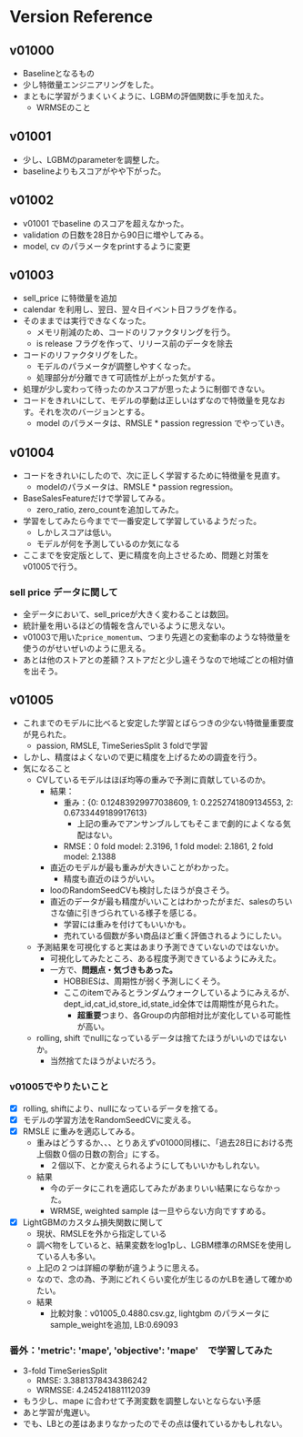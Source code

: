 # Version Reference

## v01000
- Baselineとなるもの
- 少し特徴量エンジニアリングをした。
- まともに学習がうまくいくように、LGBMの評価関数に手を加えた。
    - WRMSEのこと


## v01001
- 少し、LGBMのparameterを調整した。
- baselineよりもスコアがやや下がった。


## v01002
- v01001 でbaseline のスコアを超えなかった。
- validation の日数を28日から90日に増やしてみる。
- model, cv のパラメータをprintするように変更


## v01003
- sell_price に特徴量を追加
- calendar を利用し、翌日、翌々日イベント日フラグを作る。
- そのままでは実行できなくなった。
  - メモリ削減のため、コードのリファクタリングを行う。
  - is release フラグを作って、リリース前のデータを除去
- コードのリファクタリグをした。
  - モデルのパラメータが調整しやすくなった。
  - 処理部分が分離できて可読性が上がった気がする。
- 処理が少し変わって待ったのかスコアが思ったように制御できない。
- コードをきれいにして、モデルの挙動は正しいはずなので特徴量を見なおす。それを次のバージョンとする。
  - model のパラメータは、RMSLE * passion regression でやっていき。


## v01004
- コードをきれいにしたので、次に正しく学習するために特徴量を見直す。
  - modelのパラメータは、RMSLE * passion regression。
- BaseSalesFeatureだけで学習してみる。
  - zero_ratio, zero_countを追加してみた。
- 学習をしてみたら今までで一番安定して学習しているようだった。
  - しかしスコアは低い。
  - モデルが何を予測しているのか気になる
- ここまでを安定版として、更に精度を向上させるため、問題と対策をv01005で行う。

### sell price データに関して
- 全データにおいて、sell_priceが大きく変わることは数回。
- 統計量を用いるほどの情報を含んでいるように思えない。
- v01003で用いた`price_momentum`、つまり先週との変動率のような特徴量を使うのがせいぜいのように思える。
- あとは他のストアとの差額？ストアだと少し遠そうなので地域ごとの相対値を出そう。


## v01005
- これまでのモデルに比べると安定した学習とばらつきの少ない特徴量重要度が見られた。
  - passion, RMSLE, TimeSeriesSplit 3 foldで学習
- しかし、精度はよくないので更に精度を上げるための調査を行う。
- 気になること
  - CVしているモデルはほぼ均等の重みで予測に貢献しているのか。
    - 結果：
      - 重み：{0: 0.12483929977038609, 1: 0.2252741809134553, 2: 0.6733449189917613}
        - 上記の重みでアンサンブルしてもそこまで劇的によくなる気配はない。
      - RMSE：0 fold model: 2.3196, 1 fold model: 2.1861, 2 fold model: 2.1388
    - 直近のモデルが最も重みが大きいことがわかった。
      - 精度も直近のほうがいい。
    - looのRandomSeedCVも検討したほうが良さそう。
    - 直近のデータが最も精度がいいことはわかったがまだ、salesのちいさな値に引きづられている様子を感じる。
      - 学習には重みを付けてもいいかも。
      - 売れている個数が多い商品ほど重く評価されるようにしたい。
  - 予測結果を可視化すると実はあまり予測できていないのではないか。
    - 可視化してみたところ、ある程度予測できているようにみえた。
    - 一方で、**問題点・気づきもあった。**
      - HOBBIESは、周期性が弱く予測しにくそう。
      - ここのitemでみるとランダムウォークしているようにみえるが、dept_id,cat_id,store_id,state_id全体では周期性が見られた。
        - **超重要**つまり、各Groupの内部相対比が変化している可能性が高い。
  - rolling, shift でnullになっているデータは捨てたほうがいいのではないか。
    - 当然捨てたほうがよいだろう。

### v01005でやりたいこと
- [x] rolling, shiftにより、nullになっているデータを捨てる。
- [x] モデルの学習方法をRandomSeedCVに変える。
- [x] RMSLE に重みを適応してみる。
  - 重みはどうするか、、、とりあえずv01000同様に、「過去28日における売上個数０個の日数の割合」にする。
    - ２個以下、とか変えられるようにしてもいいかもしれない。
  - 結果
    - 今のデータにこれを適応してみたがあまりいい結果にならなかった。
    - WRMSE, weighted sample は一旦やらない方向ですすめる。
- [x] LightGBMのカスタム損失関数に関して
    - 現状、RMSLEを外から指定している
    - 調べ物をしていると、結果変数をlog1pし、LGBM標準のRMSEを使用している人も多い。
    - 上記の２つは詳細の挙動が違うように思える。
    - なので、念の為、予測にどれくらい変化が生じるのかLBを通して確かめたい。
    - 結果
      - 比較対象：v01005_0.4880.csv.gz, lightgbm のパラメータにsample_weightを追加, LB:0.69093


### 番外：'metric': 'mape', 'objective': 'mape'　で学習してみた
- 3-fold TimeSeriesSplit
  - RMSE: 3.3881378434386242
  - WRMSSE: 4.245241881112039
- もう少し、mape に合わせて予測変数を調整しないとならない予感
- あと学習が鬼遅い。
- でも、LBとの差はあまりなかったのでその点は優れているかもしれない。
